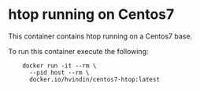 # htop running on Centos7

This container contains htop running on a Centos7 base.  

To run this container execute the following:  

        docker run -it --rm \  
          --pid host --rm \  
          docker.io/hvindin/centos7-htop:latest

